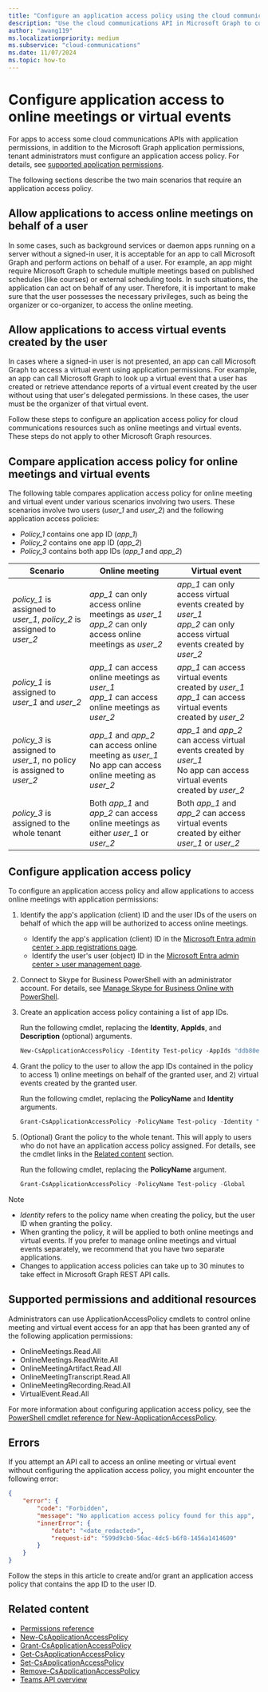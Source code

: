 ```yaml
---
title: "Configure an application access policy using the cloud communications API"
description: "Use the cloud communications API in Microsoft Graph to configure an access policy that allows applications to access cloud communications resources."
author: "awang119"
ms.localizationpriority: medium
ms.subservice: "cloud-communications"
ms.date: 11/07/2024
ms.topic: how-to
---
```


# Configure application access to online meetings or virtual events

For apps to access some cloud communications APIs with application permissions, in addition to the Microsoft Graph application permissions, tenant administrators must configure an application access policy. For details, see [supported application permissions](#supported-permissions-and-additional-resources).

The following sections describe the two main scenarios that require an application access policy.

## Allow applications to access online meetings on behalf of a user

In some cases, such as background services or daemon apps running on a server without a signed-in user, it is acceptable for an app to call Microsoft Graph and perform actions on behalf of a user. For example, an app might require Microsoft Graph to schedule multiple meetings based on published schedules (like courses) or external scheduling tools. In such situations, the application can act on behalf of any user. Therefore, it is important to make sure that the user possesses the necessary privileges, such as being the organizer or co-organizer, to access the online meeting.

## Allow applications to access virtual events created by the user

In cases where a signed-in user is not presented, an app can call Microsoft Graph to access a virtual event using application permissions. For example, an app can call Microsoft Graph to look up a virtual event that a user has created or retrieve attendance reports of a virtual event created by the user without using that user's delegated permissions. In these cases, the user must be the organizer of that virtual event.

Follow these steps to configure an application access policy for cloud communications resources such as online meetings and virtual events. These steps do not apply to other Microsoft Graph resources.

## Compare application access policy for online meetings and virtual events

The following table compares application access policy for online meeting and virtual event under various scenarios involving two users. These scenarios involve two users (_user_1_ and _user_2_) and the following application access policies:

- _Policy_1_ contains one app ID (_app_1_)
- _Policy_2_ contains one app ID (_app_2_)
- _Policy_3_ contains both app IDs (_app_1_ and _app_2_)

| Scenario | Online meeting | Virtual event |
|----------|----------------|---------------|
| _policy_1_ is assigned to _user_1_, _policy_2_ is assigned to _user_2_ | _app_1_ can only access online meetings as _user_1_<br>_app_2_ can only access online meetings as _user_2_ | _app_1_ can only access virtual events created by _user_1_<br>_app_2_ can only access virtual events created by _user_2_ |
| _policy_1_ is assigned to _user_1_ and _user_2_ | _app_1_ can access online meetings as _user_1_<br>_app_1_ can access online meetings as _user_2_ | _app_1_ can access virtual events created by _user_1_<br>_app_1_ can access virtual events created by _user_2_ |
| _policy_3_ is assigned to _user_1_, no policy is assigned to _user_2_ | _app_1_ and _app_2_ can access online meeting as _user_1_<br>No app can access online meeting as _user_2_ | _app_1_ and _app_2_ can access virtual events created by _user_1_<br>No app can access virtual events created by _user_2_ |
| _policy_3_ is assigned to the whole tenant | Both _app_1_ and _app_2_ can access online meetings as either _user_1_ or _user_2_ |  Both _app_1_ and _app_2_ can access virtual events created by either _user_1_ or _user_2_ |

## Configure application access policy

To configure an application access policy and allow applications to access online meetings with application permissions:

1. Identify the app's application (client) ID and the user IDs of the users on behalf of which the app will be authorized to access online meetings.

    - Identify the app's application (client) ID in the [Microsoft Entra admin center > app registrations page](https://entra.microsoft.com/#view/Microsoft_AAD_RegisteredApps/ApplicationsListBlade/).
    - Identify the user's user (object) ID in the [Microsoft Entra admin center > user management page](https://entra.microsoft.com/#blade/Microsoft_AAD_IAM/UsersManagementMenuBlade).

2. Connect to Skype for Business PowerShell with an administrator account. For details, see [Manage Skype for Business Online with PowerShell](/microsoft-365/enterprise/manage-skype-for-business-online-with-microsoft-365-powershell).

3. Create an application access policy containing a list of app IDs.

    Run the following cmdlet, replacing the **Identity**, **AppIds**, and **Description** (optional) arguments.

    ```powershell
    New-CsApplicationAccessPolicy -Identity Test-policy -AppIds "ddb80e06-92f3-4978-bc22-a0eee85e6a9e", "ccb80e06-92f3-4978-bc22-a0eee85e6a9e", "bbb80e06-92f3-4978-bc22-a0eee85e6a9e" -Description "description here"
    ```

4. Grant the policy to the user to allow the app IDs contained in the policy to access  1) online meetings on behalf of the granted user, and 2) virtual events created by the granted user.

   Run the following cmdlet, replacing the **PolicyName** and **Identity** arguments.

   ```powershell
   Grant-CsApplicationAccessPolicy -PolicyName Test-policy -Identity "748d2cbb-3b55-40ed-8c34-2eae5932b22a"
   ```

5. (Optional) Grant the policy to the whole tenant. This will apply to users who do not have an application access policy assigned. For details, see the cmdlet links in the [Related content](#related-content) section.

   Run the following cmdlet, replacing the **PolicyName** argument.

   ```powershell
   Grant-CsApplicationAccessPolicy -PolicyName Test-policy -Global
   ```

> [!NOTE]
>
> - _Identity_ refers to the policy name when creating the policy, but the user ID when granting the policy.
> - When granting the policy, it will be applied to both online meetings and virtual events. If you prefer to manage online meetings and virtual events separately, we recommend that you have two separate applications.
> - Changes to application access policies can take up to 30 minutes to take effect in Microsoft Graph REST API calls.

## Supported permissions and additional resources

Administrators can use ApplicationAccessPolicy cmdlets to control online meeting and virtual event access for an app that has been granted any of the following application permissions:

- OnlineMeetings.Read.All
- OnlineMeetings.ReadWrite.All
- OnlineMeetingArtifact.Read.All
- OnlineMeetingTranscript.Read.All
- OnlineMeetingRecording.Read.All
- VirtualEvent.Read.All

For more information about configuring application access policy, see the [PowerShell cmdlet reference for New-ApplicationAccessPolicy](/powershell/module/skype/new-csapplicationaccesspolicy).

## Errors

If you attempt an API call to access an online meeting or virtual event without configuring the application access policy, you might encounter the following error: 

```json
{
    "error": {
        "code": "Forbidden",
        "message": "No application access policy found for this app",
        "innerError": {
            "date": "<date_redacted>",
            "request-id": "599d9cb0-56ac-4dc5-b6f8-1456a1414609"
        }
    }
}
```

Follow the steps in this article to create and/or grant an application access policy that contains the app ID to the user ID.

## Related content

- [Permissions reference](permissions-reference.md)
- [New-CsApplicationAccessPolicy](/powershell/module/skype/new-csapplicationaccesspolicy)
- [Grant-CsApplicationAccessPolicy](/powershell/module/skype/grant-csapplicationaccesspolicy)
- [Get-CsApplicationAccessPolicy](/powershell/module/skype/get-csapplicationaccesspolicy)
- [Set-CsApplicationAccessPolicy](/powershell/module/skype/set-csapplicationaccesspolicy)
- [Remove-CsApplicationAccessPolicy](/powershell/module/skype/remove-csapplicationaccesspolicy)
- [Teams API overview](teams-concept-overview.md)
